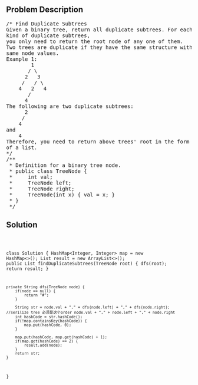 <!--
<style>
  body { font-family: Arial, sans-serif; }
  .container { max-width: 100%; margin: 0 auto; padding: 10px; }
  .comment-block { max-width: 30%; background-color: #f9f9f9; padding: 10px; border-left: 5px solid #ccc; overflow-wrap: break-word; white-space: pre-wrap; }
  .code-block { background-color: #f4f4f4; padding: 10px; border: 1px solid #ddd; overflow-wrap: break-word; white-space: pre-wrap; }
</style>
-->

<div class='container'>
<h2>Problem Description</h2>
<div class='comment-block'>
<pre>
/* Find Duplicate Subtrees
Given a binary tree, return all duplicate subtrees. For each
kind of duplicate subtrees,
you only need to return the root node of any one of them.
Two trees are duplicate if they have the same structure with
same node values.
Example 1:
        1
       / \
      2   3
     /   / \
    4   2   4
       /
      4
The following are two duplicate subtrees:
      2
     /
    4
and
    4
Therefore, you need to return above trees' root in the form
of a list.
*/
/**
 * Definition for a binary tree node.
 * public class TreeNode {
 *     int val;
 *     TreeNode left;
 *     TreeNode right;
 *     TreeNode(int x) { val = x; }
 * }
 */
</pre>
</div>

<h2>Solution</h2>
<div class='code-block'>
<pre><code class='language-java'>

class Solution {
    HashMap<Integer, Integer> map = new HashMap<>();
    List<TreeNode> result = new ArrayList<>();
    public List<TreeNode> findDuplicateSubtrees(TreeNode root) {
        dfs(root);
        return result;
    }
    
    private String dfs(TreeNode node) {
        if(node == null) {
            return "#";
        }
        
        String str = node.val + "," + dfs(node.left) + "," + dfs(node.right); //serilize tree 必须是这个order node.val + "," + node.left + "," + node.right
        int hashCode = str.hashCode();
        if(!map.containsKey(hashCode)) {
            map.put(hashCode, 0);
        }
        
        map.put(hashCode, map.get(hashCode) + 1);
        if(map.get(hashCode) == 2) {
            result.add(node);
        }
        return str;
    }
}</code></pre>
</div>
</div>
